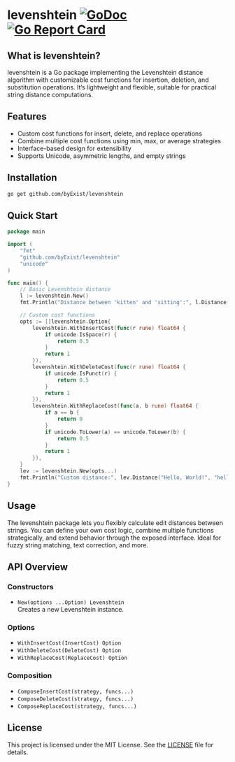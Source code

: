 

# levenshtein [![GoDoc](https://pkg.go.dev/badge/github.com/byExist/levenshtein.svg)](https://pkg.go.dev/github.com/byExist/levenshtein) [![Go Report Card](https://goreportcard.com/badge/github.com/byExist/levenshtein)](https://goreportcard.com/report/github.com/byExist/levenshtein)

## What is levenshtein?

levenshtein is a Go package implementing the Levenshtein distance algorithm with customizable cost functions for insertion, deletion, and substitution operations. It’s lightweight and flexible, suitable for practical string distance computations.

## Features

- Custom cost functions for insert, delete, and replace operations
- Combine multiple cost functions using min, max, or average strategies
- Interface-based design for extensibility
- Supports Unicode, asymmetric lengths, and empty strings

## Installation

```bash
go get github.com/byExist/levenshtein
```

## Quick Start

```go
package main

import (
	"fmt"
	"github.com/byExist/levenshtein"
	"unicode"
)

func main() {
	// Basic Levenshtein distance
	l := levenshtein.New()
	fmt.Println("Distance between 'kitten' and 'sitting':", l.Distance("kitten", "sitting"))

	// Custom cost functions
	opts := []levenshtein.Option{
		levenshtein.WithInsertCost(func(r rune) float64 {
			if unicode.IsSpace(r) {
				return 0.5
			}
			return 1
		}),
		levenshtein.WithDeleteCost(func(r rune) float64 {
			if unicode.IsPunct(r) {
				return 0.5
			}
			return 1
		}),
		levenshtein.WithReplaceCost(func(a, b rune) float64 {
			if a == b {
				return 0
			}
			if unicode.ToLower(a) == unicode.ToLower(b) {
				return 0.5
			}
			return 1
		}),
	}
	lev := levenshtein.New(opts...)
	fmt.Println("Custom distance:", lev.Distance("Hello, World!", "hello, world!"))
}
```

## Usage

The levenshtein package lets you flexibly calculate edit distances between strings. You can define your own cost logic, combine multiple functions strategically, and extend behavior through the exposed interface. Ideal for fuzzy string matching, text correction, and more.

## API Overview

### Constructors

- `New(options ...Option) Levenshtein`  
  Creates a new Levenshtein instance.

### Options

- `WithInsertCost(InsertCost) Option`  
- `WithDeleteCost(DeleteCost) Option`  
- `WithReplaceCost(ReplaceCost) Option`  

### Composition

- `ComposeInsertCost(strategy, funcs...)`  
- `ComposeDeleteCost(strategy, funcs...)`  
- `ComposeReplaceCost(strategy, funcs...)`  

## License

This project is licensed under the MIT License. See the [LICENSE](LICENSE) file for details.